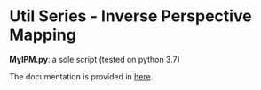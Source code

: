 # Util Series - Inverse Perspective Mapping

**MyIPM.py**: a sole script (tested on python 3.7)

The documentation is provided in [here](./doc/doc_ipm.pdf).


